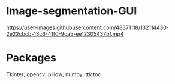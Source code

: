 # Image-segmentation-GUI
https://user-images.githubusercontent.com/48371118/132114430-2e22cbcb-13c6-41f0-9ca5-ee12305437bf.mp4

# Packages
Tkinter; opencv; pillow; numpy; ttictoc
